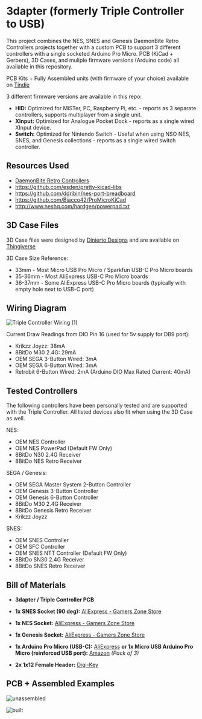 # 3dapter (formerly Triple Controller to USB)

This project combines the NES, SNES and Genesis DaemonBite Retro Controllers projects together with a custom PCB to support 3 different controllers with a single socketed Arduino Pro Micro. PCB (KiCad + Gerbers), 3D Cases, and muliple firmware versions (Arduino code) all available in this repository.

PCB Kits + Fully Assembled units (with firmware of your choice) available on [Tindie](https://www.tindie.com/products/timville/triple-controller-classic-gaming-usb-adapter/)

3 different firmware versions are available in this repo:
* **HID:** Optimized for MiSTer, PC, Raspberry Pi, etc. - reports as 3 separate controllers, supports multiplayer from a single unit.
* **XInput:** Optimized for Analogue Pocket Dock - reports as a single wired XInput device.
* **Switch:** Optimized for Nintendo Switch - Useful when using NSO NES, SNES, and Genesis collections - reports as a single wired switch controller.

## Resources Used

* [DaemonBite Retro Controllers](https://github.com/MickGyver/DaemonBite-Retro-Controllers-USB)
* https://github.com/esden/pretty-kicad-libs
* https://github.com/ddribin/nes-port-breadboard
* https://github.com/Biacco42/ProMicroKiCad
* http://www.neshq.com/hardgen/powerpad.txt

## 3D Case Files

3D Case files were designed by [Dinierto Designs](https://www.etsy.com/shop/DiniertoDesigns) and are available on [Thingiverse](https://www.thingiverse.com/thing:5011783)

3D Case Size Reference:
* 33mm - Most Micro USB Pro Micro / Sparkfun USB-C Pro Micro boards
* 35-36mm - Most AliExpress USB-C Pro Micro boards
* 36-37mm - Some AliExpress USB-C Pro Micro boards (typically with empty hole next to USB-C port)

## Wiring Diagram

![Triple Controller Wiring (1)](https://github.com/timville85/TripleController/assets/31223405/85cbf4a6-9cea-4e60-aa4a-3e336e698bdf)

Current Draw Readings from DIO Pin 16 (used for 5v supply for DB9 port):
* Krikzz Joyzz:	38mA
* 8BitDo M30 2.4G: 29mA
* OEM SEGA 3-Button Wired: 3mA
* OEM SEGA 6-Button Wired: 3mA
* Retrobit 6-Button Wired: 2mA
(Arduino DIO Max Rated Current: 40mA)

## Tested Controllers

The following controllers have been personally tested and are supported with the Triple Controller. All listed devices also fit when using the 3D Case as well.

NES:
* OEM NES Controller
* OEM NES PowerPad (Default FW Only)
* 8BitDo N30 2.4G Receiver
* 8BitDo NES Retro Receiver

SEGA / Genesis:
* OEM SEGA Master System 2-Button Controller
* OEM Genesis 3-Button Controller
* OEM Genesis 6-Button Controller
* 8BitDo M30 2.4G Receiver
* 8BitDo Genesis Retro Receiver
* Krikzz Joyzz

SNES:
* OEM SNES Controller
* OEM SFC Controller
* OEM SNES NTT Controller (Default FW Only)
* 8BitDo SN30 2.4G Receiver
* 8BitDo SNES Retro Receiver

## Bill of Materials
* **3dapter / Triple Controller PCB**

* **1x SNES Socket (90 deg):** [AliExpress - Gamers Zone Store](https://www.aliexpress.com/item/32838396935.html) 

* **1x NES Socket:** [AliExpress - Gamers Zone Store](https://www.aliexpress.com/item/1005003699734963.html)

* **1x Genesis Socket:** [AliExpress - Gamers Zone Store](https://www.aliexpress.com/item/1005003699497865.html)

* **1x Arduino Pro Micro (USB-C):** [AliExpress](https://www.aliexpress.com/item/32888212119.html) **or 1x Micro USB Arduino Pro Micro (reinforced USB port):** [Amazon](https://www.amazon.com/gp/product/B01HCXMBOU/) *(Pack of 3)*

* **2x 1x12 Female Header:** [Digi-Key](https://www.digikey.com/en/products/detail/sullins-connector-solutions/PPTC121LFBN-RC/807231)

## PCB + Assembled Examples

![unassembled](https://user-images.githubusercontent.com/31223405/134262489-26a5180b-2c78-4ba8-993b-f7132f75200f.jpg)

![built](https://user-images.githubusercontent.com/31223405/134262494-764370c2-681a-4ca3-b86f-3c8e0dfe66e6.jpg)
